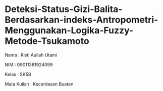 # Deteksi-Status-Gizi-Balita-Berdasarkan-indeks-Antropometri-Menggunakan-Logika-Fuzzy-Metode-Tsukamoto

Nama : Risti Auliah Utami

NIM : 09011381924099

Kelas : SK5B

Mata Kuliah : Kecerdasan Buatan


